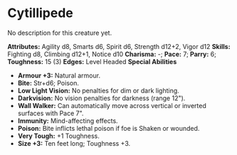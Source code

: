 # Cytillipede

No description for this creature yet.

**Attributes:** Agility d8, Smarts d6, Spirit d6, Strength d12+2, Vigor
d12
**Skills:** Fighting d8, Climbing d12+1, Notice d10
**Charisma:** -; **Pace:** 7; **Parry:** 6; **Toughness:** 15 (3)
**Edges:** Level Headed
**Special Abilities**

- **Armour +3:** Natural armour.
- **Bite:** Str+d6; Poison.
- **Low Light Vision:** No penalties for dim or dark lighting.
- **Darkvision:** No vision penalties for darkness (range 12").
- **Wall Walker:** Can automatically move across vertical or inverted
surfaces with Pace 7".
- **Immunity:** Mind-affecting effects.
- **Poison:** Bite inflicts lethal poison if foe is Shaken or wounded.
- **Very Tough:** +1 Toughness.
- **Size +3:** Ten feet long; Toughness +3.
